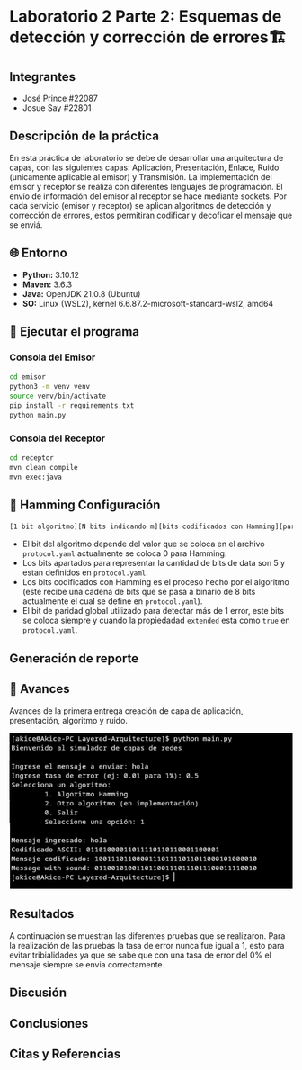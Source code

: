 # Laboratorio 2 Parte 2: Esquemas de detección y corrección de errores🏗️

## Integrantes

- José Prince #22087
- Josue Say #22801

## Descripción de la práctica

En esta práctica de laboratorio se debe de desarrollar una arquitectura de capas, con las siguientes capas: Aplicación, Presentación, Enlace, Ruido (unicamente aplicable al emisor) y Transmisión. La implementación del emisor y receptor se realiza con diferentes lenguajes de programación. El envío de información del emisor al receptor se hace mediante sockets. Por cada servicio (emisor y receptor) se aplican algoritmos de detección y corrección de errores, estos permitiran codificar y decoficar el mensaje que se enviá.

## 🌐 Entorno

- **Python:** 3.10.12  
- **Maven:** 3.6.3  
- **Java:** OpenJDK 21.0.8 (Ubuntu)  
- **SO:** Linux (WSL2), kernel 6.6.87.2-microsoft-standard-wsl2, amd64  

## 🚀 Ejecutar el programa

### Consola del **Emisor**

```bash
cd emisor
python3 -m venv venv
source venv/bin/activate
pip install -r requirements.txt
python main.py
```

### Consola del **Receptor**

```bash
cd receptor
mvn clean compile
mvn exec:java
```

## 🔧 Hamming Configuración

```bash
[1 bit algoritmo][N bits indicando m][bits codificados con Hamming][paridad global opcional]
```

- El bit del algoritmo depende del valor que se coloca en el archivo `protocol.yaml` actualmente se coloca 0 para Hamming.
- Los bits apartados para representar la cantidad de bits de data son 5 y estan definidos en `protocol.yaml`.
- Los bits codificados con Hamming es el proceso hecho por el algoritmo (este recibe una cadena de bits que se pasa a binario de 8 bits actualmente el cual se define en `protocol.yaml`).
- El bit de paridad global utilizado para detectar más de 1 error, este bits se coloca siempre y cuando la propiedadad `extended` esta como `true` en `protocol.yaml`.

## Generación de reporte

## 🔄 Avances

Avances de la primera entrega creación de capa de aplicación, presentación, algoritmo y ruido.

![Screenshot](./images/screenshot.png)

## Resultados

A continuación se muestran las diferentes pruebas que se realizaron. Para la realización de las pruebas la tasa de error nunca fue igual a 1, esto para evitar tribialidades ya que se sabe que con una tasa de error del 0% el mensaje siempre se envia correctamente.


## Discusión

## Conclusiones

## Citas y Referencias
